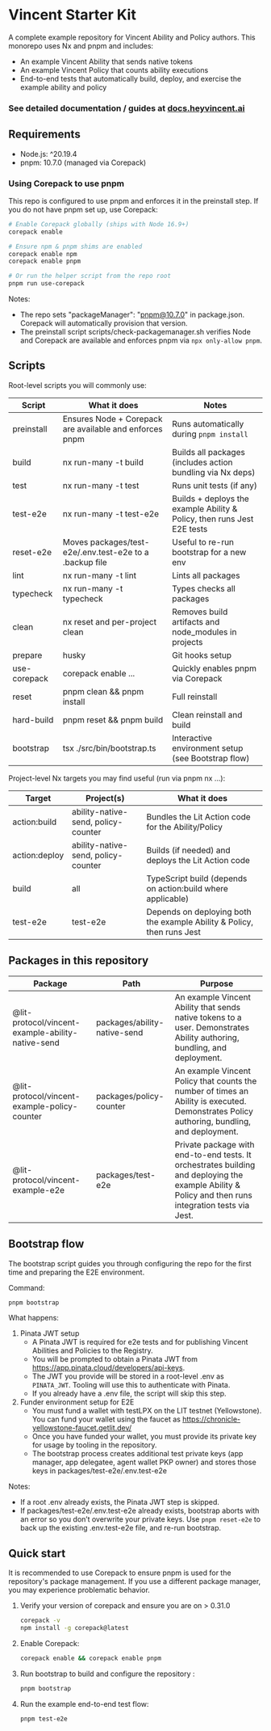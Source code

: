 # Vincent Starter Kit

A complete example repository for Vincent Ability and Policy authors. This monorepo uses Nx and pnpm and includes:

- An example Vincent Ability that sends native tokens
- An example Vincent Policy that counts ability executions
- End-to-end tests that automatically build, deploy, and exercise the example ability and policy

### See detailed documentation / guides at [docs.heyvincent.ai](https://docs.heyvincent.ai)

## Requirements

- Node.js: ^20.19.4
- pnpm: 10.7.0 (managed via Corepack)

### Using Corepack to use pnpm

This repo is configured to use pnpm and enforces it in the preinstall step. If you do not have pnpm set up, use Corepack:

```bash
# Enable Corepack globally (ships with Node 16.9+)
corepack enable

# Ensure npm & pnpm shims are enabled
corepack enable npm
corepack enable pnpm

# Or run the helper script from the repo root
pnpm run use-corepack
```

Notes:

- The repo sets "packageManager": "pnpm@10.7.0" in package.json. Corepack will automatically provision that version.
- The preinstall script scripts/check-packagemanager.sh verifies Node and Corepack are available and enforces pnpm via `npx only-allow pnpm`.

## Scripts

Root-level scripts you will commonly use:

| Script       | What it does                                            | Notes                                                                   |
| ------------ | ------------------------------------------------------- | ----------------------------------------------------------------------- |
| preinstall   | Ensures Node + Corepack are available and enforces pnpm | Runs automatically during `pnpm install`                                |
| build        | nx run-many -t build                                    | Builds all packages (includes action bundling via Nx deps)              |
| test         | nx run-many -t test                                     | Runs unit tests (if any)                                                |
| test-e2e     | nx run-many -t test-e2e                                 | Builds + deploys the example Ability & Policy, then runs Jest E2E tests |
| reset-e2e    | Moves packages/test-e2e/.env.test-e2e to a .backup file | Useful to re-run bootstrap for a new env                                |
| lint         | nx run-many -t lint                                     | Lints all packages                                                      |
| typecheck    | nx run-many -t typecheck                                | Types checks all packages                                               |
| clean        | nx reset and per-project clean                          | Removes build artifacts and node_modules in projects                    |
| prepare      | husky                                                   | Git hooks setup                                                         |
| use-corepack | corepack enable ...                                     | Quickly enables pnpm via Corepack                                       |
| reset        | pnpm clean && pnpm install                              | Full reinstall                                                          |
| hard-build   | pnpm reset && pnpm build                                | Clean reinstall and build                                               |
| bootstrap    | tsx ./src/bin/bootstrap.ts                              | Interactive environment setup (see Bootstrap flow)                      |

Project-level Nx targets you may find useful (run via pnpm nx ...):

| Target        | Project(s)                          | What it does                                                           |
| ------------- | ----------------------------------- | ---------------------------------------------------------------------- |
| action:build  | ability-native-send, policy-counter | Bundles the Lit Action code for the Ability/Policy                     |
| action:deploy | ability-native-send, policy-counter | Builds (if needed) and deploys the Lit Action code                     |
| build         | all                                 | TypeScript build (depends on action:build where applicable)            |
| test-e2e      | test-e2e                            | Depends on deploying both the example Ability & Policy, then runs Jest |

## Packages in this repository

| Package                                           | Path                         | Purpose                                                                                                                                              |
| ------------------------------------------------- | ---------------------------- | ---------------------------------------------------------------------------------------------------------------------------------------------------- |
| @lit-protocol/vincent-example-ability-native-send | packages/ability-native-send | An example Vincent Ability that sends native tokens to a user. Demonstrates Ability authoring, bundling, and deployment.                             |
| @lit-protocol/vincent-example-policy-counter      | packages/policy-counter      | An example Vincent Policy that counts the number of times an Ability is executed. Demonstrates Policy authoring, bundling, and deployment.           |
| @lit-protocol/vincent-example-e2e                 | packages/test-e2e            | Private package with end-to-end tests. It orchestrates building and deploying the example Ability & Policy and then runs integration tests via Jest. |

## Bootstrap flow

The bootstrap script guides you through configuring the repo for the first time and preparing the E2E environment.

Command:

```bash
pnpm bootstrap
```

What happens:

1. Pinata JWT setup
   - A Pinata JWT is required for e2e tests and for publishing Vincent Abilities and Policies to the Registry.
   - You will be prompted to obtain a Pinata JWT from https://app.pinata.cloud/developers/api-keys.
   - The JWT you provide will be stored in a root-level .env as `PINATA_JWT`. Tooling will use this to authenticate with Pinata.
   - If you already have a .env file, the script will skip this step.
2. Funder environment setup for E2E
   - You must fund a wallet with testLPX on the LIT testnet (Yellowstone). You can fund your wallet using the faucet as https://chronicle-yellowstone-faucet.getlit.dev/
   - Once you have funded your wallet, you must provide its private key for usage by tooling in the repository.
   - The bootstrap process creates additional test private keys (app manager, app delegatee, agent wallet PKP owner) and stores those keys in packages/test-e2e/.env.test-e2e

Notes:

- If a root .env already exists, the Pinata JWT step is skipped.
- If packages/test-e2e/.env.test-e2e already exists, bootstrap aborts with an error so you don’t overwrite your private keys. Use `pnpm reset-e2e` to back up the existing .env.test-e2e file, and re-run bootstrap.

## Quick start

It is recommended to use Corepack to ensure pnpm is used for the repository's package management. If you use a different package manager, you may experience problematic behavior.

1. Verify your version of corepack and ensure you are on > 0.31.0
   ```bash
   corepack -v
   npm install -g corepack@latest
   ```
2. Enable Corepack:
   ```bash
   corepack enable && corepack enable pnpm
   ```
3. Run bootstrap to build and configure the repository :
   ```bash
   pnpm bootstrap
   ```
4. Run the example end-to-end test flow:
   ```bash
   pnpm test-e2e
   ```
